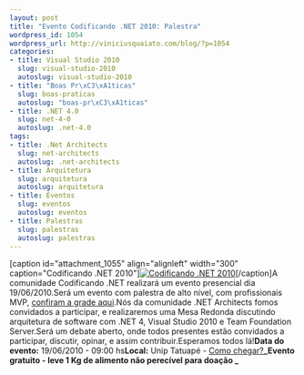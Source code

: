 ```yaml
--- 
layout: post
title: "Evento Codificando .NET 2010: Palestra"
wordpress_id: 1054
wordpress_url: http://viniciusquaiato.com/blog/?p=1054
categories: 
- title: Visual Studio 2010
  slug: visual-studio-2010
  autoslug: visual-studio-2010
- title: "Boas Pr\xC3\xA1ticas"
  slug: boas-praticas
  autoslug: "boas-pr\xC3\xA1ticas"
- title: .NET 4.0
  slug: net-4-0
  autoslug: .net-4.0
tags: 
- title: .Net Architects
  slug: net-architects
  autoslug: .net-architects
- title: Arquitetura
  slug: arquitetura
  autoslug: arquitetura
- title: Eventos
  slug: eventos
  autoslug: eventos
- title: Palestras
  slug: palestras
  autoslug: palestras
---
```

[caption id="attachment_1055" align="alignleft" width="300" caption="Codificando .NET 2010"][![Codificando .NET 2010](http://viniciusquaiato.com/images_posts/codificando-300x83.png "Codificando .NET 2010")](http://viniciusquaiato.com/images_posts/codificando.png)[/caption]A comunidade Codificando .NET realizará um evento presencial dia 19/06/2010.Será um evento com palestra de alto nível, com profissionais MVP, [confiram a grade aqui](http://www.codificandomagazine.net/codificando2010/Grade.aspx).Nós da comunidade .NET Architects fomos convidados a participar, e realizaremos uma Mesa Redonda discutindo arquitetura de software com .NET 4, Visual Studio 2010 e Team Foundation Server.Será um debate aberto, onde todos presentes estão convidados a participar, discutir, opinar, e assim contribuir.Esperamos todos lá!**Data do evento:** 19/06/2010 - 09:00 hs**Local:** Unip Tatuapé - [Como chegar?](http://www.codificandomagazine.net/codificando2010/Local.aspx)**_Evento gratuito - leve 1 Kg de alimento não perecível para doação _**
